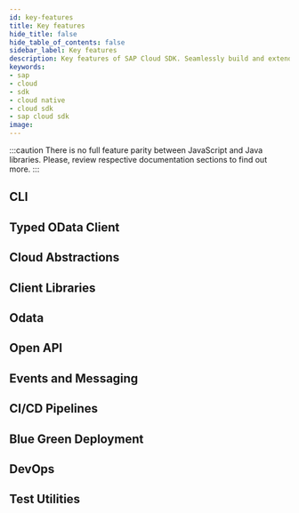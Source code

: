 ```yaml
---
id: key-features
title: Key features
hide_title: false
hide_table_of_contents: false
sidebar_label: Key features
description: Key features of SAP Cloud SDK. Seamlessly build and extend SAP services and applications.
keywords:
- sap
- cloud
- sdk
- cloud native
- cloud sdk
- sap cloud sdk
image:
---
```

:::caution
There is no full feature parity between JavaScript  and Java libraries.
Please, review respective documentation sections to find out more.
:::

## CLI ##

## Typed OData Client ##

## Cloud Abstractions ##

## Client Libraries ##

## Odata ##

## Open API ##

## Events and Messaging ##

## CI/CD Pipelines ##

## Blue Green Deployment ##

## DevOps ##

## Test Utilities ##
